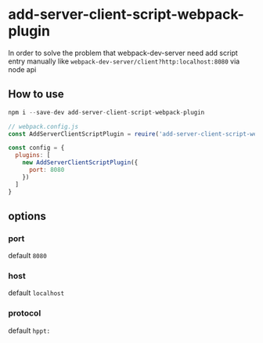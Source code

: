 # add-server-client-script-webpack-plugin
In order to solve the problem that webpack-dev-server need add script entry manually like `webpack-dev-server/client?http:localhost:8080` via node api


## How to use

```js
npm i --save-dev add-server-client-script-webpack-plugin
```

```js
// webpack.config.js
const AddServerClientScriptPlugin = reuire('add-server-client-script-webpack-plugin')

const config = {
  plugins: [
    new AddServerClientScriptPlugin({
      port: 8080
    })
  ]
}
```


## options
### port

default `8080`

### host

default `localhost`

### protocol

default `hppt:`

